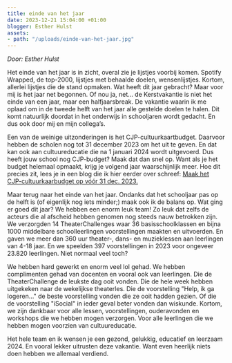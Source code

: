 ```yaml
---
title: einde van het jaar
date: 2023-12-21 15:04:00 +01:00
blogger: Esther Hulst
assets:
- path: "/uploads/einde-van-het-jaar.jpg"
---
```


*Door: Esther Hulst*

Het einde van het jaar is in zicht, overal zie je lijstjes voorbij komen. Spotify Wrapped, de top-2000, lijstjes met behaalde doelen, wensenlijstjes. Kortom, allerlei lijstjes die de stand opmaken. Wat heeft dit jaar gebracht? Maar voor mij is het jaar net begonnen. Of nou ja, net… de Kerstvakantie is niet het einde van een jaar, maar een halfjaarsbreak. De vakantie waarin ik me oplaad om in de tweede helft van het jaar alle gestelde doelen te halen. Dit komt natuurlijk doordat in het onderwijs in schooljaren wordt gedacht. En dus ook door mij en mijn collega’s.

Een van de weinige uitzonderingen is het CJP-cultuurkaartbudget. Daarvoor hebben de scholen nog tot 31 december 2023 om het uit te geven. En dat kan ook aan cultuureducatie die na 1 januari 2024 wordt uitgevoerd. Dus heeft jouw school nog CJP-budget? Maak dat dan snel op. Want als je het budget helemaal opmaakt, krijg je volgend jaar waarschijnlijk meer. Hoe dit precies zit, lees je in een blog die ik hier eerder over schreef: [Maak het CJP-cultuurkaarbudget op vóór 31 dec. 2023.](https://www.opde1sterij.nl/blog/8-11-2023-maak-het-cjp-cultuurkaartbudget-op-voor-31-dec-2023/)

Maar terug naar het einde van het jaar. Ondanks dat het schooljaar pas op de helft is (of eigenlijk nog iets minder;) maak ook ik de balans op. Wat ging er goed dit jaar? We hebben een enorm leuk team! Zo leuk dat zelfs de acteurs die al afscheid hebben genomen nog steeds nauw betrokken zijn. We verzorgden 14 TheaterChallenges waar 36 basisschoolklassen en bijna 1000 middelbare schoolleerlingen voorstellingen maakten en uitvoerden. En gaven we meer dan 360 uur theater-, dans- en muzieklessen aan leerlingen van 4-18 jaar. En we speelden 397 voorstellingen in 2023 voor ongeveer 23.820 leerlingen. Niet normaal veel toch?

We hebben hard gewerkt en enorm veel lol gehad. We hebben complimenten gehad van docenten en vooral ook van leerlingen. Die de TheaterChallenge de leukste dag ooit vonden. Die de hele week hebben uitgekeken naar de wekelijkse theaterles. Die de voorstelling "Help, ik ga logeren…" de beste voorstelling vonden die ze ooit hadden gezien. Of die de voorstelling "iSocial" in ieder geval beter vonden dan wiskunde. Kortom, we zijn dankbaar voor alle lessen, voorstellingen, ouderavonden en workshops die we hebben mogen verzorgen. Voor alle leerlingen die we hebben mogen voorzien van cultuureducatie.

Het hele team en ik wensen je een gezond, gelukkig, educatief en leerzaam 2024. En vooral lekker uitrusten deze vakantie. Want even heerlijk niets doen hebben we allemaal verdiend.
